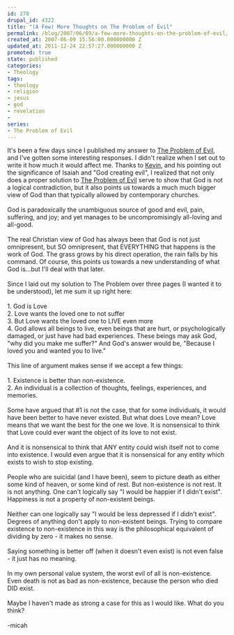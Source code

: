 ```yaml
---
id: 278
drupal_id: 4322
title: "(A Few) More Thoughts on The Problem of Evil"
permalink: /blog/2007/06/09/a-few-more-thoughts-on-the-problem-of-evil/
created_at: 2007-06-09 15:56:00.000000000 Z
updated_at: 2011-12-24 22:57:27.000000000 Z
promoted: true
state: published
categories:
- Theology
tags:
- theology
- religion
- jesus
- god
- revelation
- 
series:
- The Problem of Evil
---
```

It's been a few days since I published my answer to <a href="http://micahredding.com/blog/2007/05/27/the-problem-of-evil-part-1-the-unanswered-question">The Problem of Evil</a>, and I've gotten some interesting responses. I didn't realize when I set out to write it how much it would affect me. Thanks to <a href="http://transmillennial.blogspot.com/">Kevin</a>, and his pointing out the significance of Isaiah and "God creating evil", I realized that not only does a proper solution to <a href="http://micahredding.com/blog/2007/05/27/the-problem-of-evil-part-1-the-unanswered-question">The Problem of Evil</a> serve to show that God is not a logical contradiction, but it also points us towards a much much bigger view of God than that typically allowed by contemporary churches.<br /><br />God is paradoxically the unambiguous source of good and evil, pain, suffering, and joy; and yet manages to be uncompromisingly all-loving and all-good.<br /><br />The real Christian view of God has always been that God is not just omnipresent, but SO omnipresent, that EVERYTHING that happens is the work of God. The grass grows by his direct operation, the rain falls by his command. Of course, this points us towards a new understanding of what God is...but I'll deal with that later.<br /><br />Since I laid out my solution to The Problem over three pages (I wanted it to be understood), let me sum it up right here:<br /><br />1. God is Love<br />2. Love wants the loved one to not suffer<br />3. But Love wants the loved one to LIVE even more<br />4. God allows all beings to live, even beings that are hurt, or psychologically damaged, or just have had bad experiences. These beings may ask God, "why did you make me suffer?" And God's answer would be, "Because I loved you and wanted you to live."<br /><br />This line of argument makes sense if we accept a few things:<br /><br />1. Existence is better than non-existence.<br />2. An individual is a collection of thoughts, feelings, experiences, and memories.<br /><br />Some have argued that #1 is not the case, that for some individuals, it would have been better to have never existed. But what does Love mean? Love means that we want the best for the one we love. It is nonsensical to think that Love could ever want the object of its love to not exist.<br /><br />And it is nonsensical to think that ANY entity could wish itself not to come into existence. I would even argue that it is nonsensical for any entity which exists to wish to stop existing.<br /><br />People who are suicidal (and I have been), seem to picture death as either some kind of heaven, or some kind of rest. But non-existence is not rest. It is not anything. One can't logically say "I would be happier if I didn't exist". Happiness is not a property of non-existent beings.<br /><br />Neither can one logically say "I would be less depressed if I didn't exist". Degrees of anything don't apply to non-existent beings. Trying to compare existence to non-existence in this way is the philosophical equivalent of dividing by zero - it makes no sense.<br /><br />Saying something is better off (when it doesn't even exist) is not even false - it just has no meaning.<br /><br />In my own personal value system, the worst evil of all is non-existence. Even death is not as bad as non-existence, because the person who died DID exist.<br /><br />Maybe I haven't made as strong a case for this as I would like. What do you think?<br /><br />-micah
